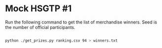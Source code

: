 # Mock HSGTP #1

Run the following command to get the list of merchandise winners. Seed is the number of official participants.

```bash

python ./get_prizes.py ranking.csv 94 > winners.txt

```
